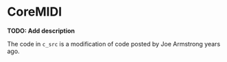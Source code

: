 # CoreMIDI

**TODO: Add description**

The code in `c_src` is a modification of code posted by Joe Armstrong years
ago.

